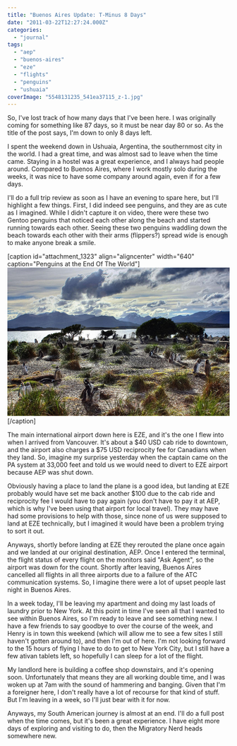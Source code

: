 ```yaml
---
title: "Buenos Aires Update: T-Minus 8 Days"
date: "2011-03-22T12:27:24.000Z"
categories: 
  - "journal"
tags: 
  - "aep"
  - "buenos-aires"
  - "eze"
  - "flights"
  - "penguins"
  - "ushuaia"
coverImage: "5548131235_541ea37115_z-1.jpg"
---
```


So, I've lost track of how many days that I've been here. I was originally coming for something like 87 days, so it must be near day 80 or so. As the title of the post says, I'm down to only 8 days left.

I spent the weekend down in Ushuaia, Argentina, the southernmost city in the world. I had a great time, and was almost sad to leave when the time came. Staying in a hostel was a great experience, and I always had people around. Compared to Buenos Aires, where I work mostly solo during the weeks, it was nice to have some company around again, even if for a few days.

I'll do a full trip review as soon as I have an evening to spare here, but I'll highlight a few things. First, I did indeed see penguins, and they are as cute as I imagined. While I didn't capture it on video, there were these two Gentoo penguins that noticed each other along the beach and started running towards each other. Seeing these two penguins waddling down the beach towards each other with their arms (flippers?) spread wide is enough to make anyone break a smile.

\[caption id="attachment\_1323" align="aligncenter" width="640" caption="Penguins at the End Of The World"\][![](images/5548131235_541ea37115_z-1.jpg "5548131235_541ea37115_z-1")](http://www.migratorynerd.com/wordpress/wp-content/uploads/2011/03/5548131235_541ea37115_z-1.jpg)\[/caption\]

The main international airport down here is EZE, and it's the one I flew into when I arrived from Vancouver. It's about a $40 USD cab ride to downtown, and the airport also charges a $75 USD reciprocity fee for Canadians when they land. So, imagine my surprise yesterday when the captain came on the PA system at 33,000 feet and told us we would need to divert to EZE airport because AEP was shut down.

Obviously having a place to land the plane is a good idea, but landing at EZE probably would have set me back another $100 due to the cab ride and reciprocity fee I would have to pay again (you don't have to pay it at AEP, which is why I've been using that airport for local travel). They may have had some provisions to help with those, since none of us were supposed to land at EZE technically, but I imagined it would have been a problem trying to sort it out.

Anyways, shortly before landing at EZE they rerouted the plane once again and we landed at our original destination, AEP. Once I entered the terminal, the flight status of every flight on the monitors said "Ask Agent", so the airport was down for the count. Shortly after leaving, Buenos Aires cancelled all flights in all three airports due to a failure of the ATC communication systems. So, I imagine there were a lot of upset people last night in Buenos Aires.

In a week today, I'll be leaving my apartment and doing my last loads of laundry prior to New York. At this point in time I've seen all that I wanted to see within Buenos Aires, so I'm ready to leave and see something new. I have a few friends to say goodbye to over the course of the week, and Henry is in town this weekend (which will allow me to see a few sites I still haven't gotten around to), and then I'm out of here. I'm not looking forward to the 15 hours of flying I have to do to get to New York City, but I still have a few ativan tablets left, so hopefully I can sleep for a lot of the flight.

My landlord here is building a coffee shop downstairs, and it's opening soon. Unfortunately that means they are all working double time, and I was woken up at 7am with the sound of hammering and banging. Given that I'm a foreigner here, I don't really have a lot of recourse for that kind of stuff. But I'm leaving in a week, so I'll just bear with it for now.

Anyways, my South American journey is almost at an end. I'll do a full post when the time comes, but it's been a great experience. I have eight more days of exploring and visiting to do, then the Migratory Nerd heads somewhere new.
